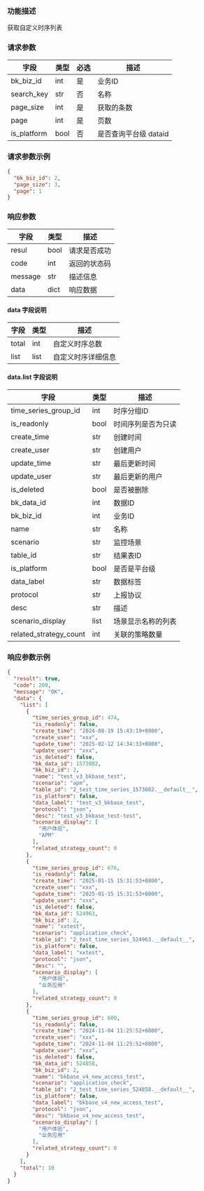 ### 功能描述

获取自定义时序列表


### 请求参数

| 字段          | 类型   | 必选 | 描述             |
|-------------|------|----|----------------|
| bk_biz_id   | int  | 是  | 业务ID           |
| search_key  | str  | 否  | 名称             |
| page_size   | int  | 是  | 获取的条数          |
| page        | int  | 是  | 页数             |
| is_platform | bool | 否  | 是否查询平台级 dataid |

### 请求参数示例

```json
{
  "bk_biz_id": 2,
  "page_size": 3,
  "page": 1
}
```

### 响应参数

| 字段      | 类型   | 描述     |
|---------|------|--------|
| resul   | bool | 请求是否成功 |
| code    | int  | 返回的状态码 |
| message | str  | 描述信息   |
| data    | dict | 响应数据   |

#### data 字段说明

| 字段    | 类型   | 描述        |
|-------|------|-----------|
| total | int  | 自定义时序总数   |
| list  | list | 自定义时序详细信息 |

#### data.list 字段说明

| 字段                     | 类型   | 描述        |
|------------------------|------|-----------|
| time_series_group_id   | int  | 时序分组ID    |
| is_readonly            | bool | 时间序列是否为只读 |
| create_time            | str  | 创建时间      |
| create_user            | str  | 创建用户      |
| update_time            | str  | 最后更新时间    |
| update_user            | str  | 最后更新的用户   |
| is_deleted             | bool | 是否被删除     |
| bk_data_id             | int  | 数据ID      |
| bk_biz_id              | int  | 业务ID      |
| name                   | str  | 名称        |
| scenario               | str  | 监控场景      |
| table_id               | str  | 结果表ID     |
| is_platform            | bool | 是否是平台级    |
| data_label             | str  | 数据标签      |
| protocol               | str  | 上报协议      |
| desc                   | str  | 描述        |
| scenario_display       | list | 场景显示名称的列表 |
| related_strategy_count | int  | 关联的策略数量   |

### 响应参数示例

```json
{
  "result": true,
  "code": 200,
  "message": "OK",
  "data": {
    "list": [
      {
        "time_series_group_id": 474,
        "is_readonly": false,
        "create_time": "2024-08-19 15:43:19+0800",
        "create_user": "xxx",
        "update_time": "2025-02-12 14:34:33+0800",
        "update_user": "xxx",
        "is_deleted": false,
        "bk_data_id": 1573082,
        "bk_biz_id": 2,
        "name": "test_v3_bkbase_test",
        "scenario": "apm",
        "table_id": "2_test_time_series_1573082.__default__",
        "is_platform": false,
        "data_label": "test_v3_bkbase_test",
        "protocol": "json",
        "desc": "test_v3_bkbase_test-test",
        "scenario_display": [
          "用户体验",
          "APM"
        ],
        "related_strategy_count": 0
      },
      {
        "time_series_group_id": 676,
        "is_readonly": false,
        "create_time": "2025-01-15 15:31:53+0800",
        "create_user": "xxx",
        "update_time": "2025-01-15 15:31:53+0800",
        "update_user": "xxx",
        "is_deleted": false,
        "bk_data_id": 524963,
        "bk_biz_id": 2,
        "name": "xxtest",
        "scenario": "application_check",
        "table_id": "2_test_time_series_524963.__default__",
        "is_platform": false,
        "data_label": "xxtest",
        "protocol": "json",
        "desc": "",
        "scenario_display": [
          "用户体验",
          "业务应用"
        ],
        "related_strategy_count": 0
      },
      {
        "time_series_group_id": 600,
        "is_readonly": false,
        "create_time": "2024-11-04 11:25:52+0800",
        "create_user": "xxx",
        "update_time": "2024-11-04 11:25:52+0800",
        "update_user": "xxx",
        "is_deleted": false,
        "bk_data_id": 524858,
        "bk_biz_id": 2,
        "name": "bkbase_v4_new_access_test",
        "scenario": "application_check",
        "table_id": "2_test_time_series_524858.__default__",
        "is_platform": false,
        "data_label": "bkbase_v4_new_access_test",
        "protocol": "json",
        "desc": "bkbase_v4_new_access_test",
        "scenario_display": [
          "用户体验",
          "业务应用"
        ],
        "related_strategy_count": 0
      }
    ],
    "total": 10
  }
}
```
